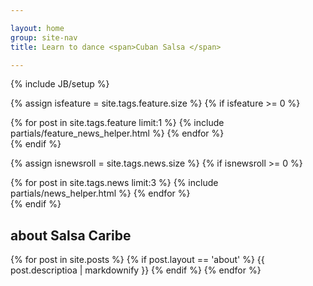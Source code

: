 ```yaml
---

layout: home
group: site-nav
title: Learn to dance <span>Cuban Salsa </span>

---
```

{% include JB/setup %}
  
{% assign isfeature = site.tags.feature.size  %}
{% if isfeature >= 0  %}
  <section class="section featured">
    {% for post in site.tags.feature  limit:1 %}
      {% include partials/feature_news_helper.html %}
    {% endfor %}
  </section>
{% endif %}

{% assign isnewsroll =  site.tags.news.size  %}
{% if isnewsroll >= 0 %}
<section class="section news-roll">
  {% for post in site.tags.news limit:3  %}
    {% include partials/news_helper.html %}
  {% endfor %}
</section>
{% endif %}

<section class="section about">
  <h2>about Salsa Caribe</h2>
  {% for post in site.posts  %}
    {% if post.layout == 'about' %}
      {{ post.descriptioa | markdownify }}
    {% endif %}
  {% endfor %}
</section>
